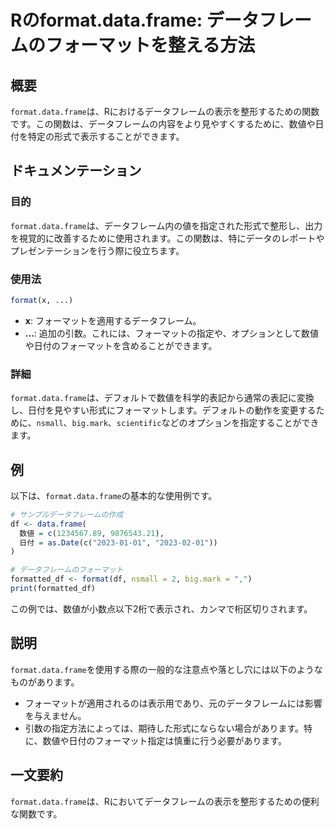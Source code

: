 <!--
Meta Description: # Rのformat.data.frame: データフレームのフォーマットを整える方法 ## 概要 `format.data.frame`は、Rにおけるデータフレームの表示を整形するための関数です。この関数は、データフレームの内容をより見やすくするために、数値や日付を特定の形式で表示することができま...
Meta Keywords: data, frame, format, この関数は, nsmall
-->

# Rのformat.data.frame: データフレームのフォーマットを整える方法

## 概要
`format.data.frame`は、Rにおけるデータフレームの表示を整形するための関数です。この関数は、データフレームの内容をより見やすくするために、数値や日付を特定の形式で表示することができます。

## ドキュメンテーション
### 目的
`format.data.frame`は、データフレーム内の値を指定された形式で整形し、出力を視覚的に改善するために使用されます。この関数は、特にデータのレポートやプレゼンテーションを行う際に役立ちます。

### 使用法
```R
format(x, ...)
```
- **x**: フォーマットを適用するデータフレーム。
- **...**: 追加の引数。これには、フォーマットの指定や、オプションとして数値や日付のフォーマットを含めることができます。

### 詳細
`format.data.frame`は、デフォルトで数値を科学的表記から通常の表記に変換し、日付を見やすい形式にフォーマットします。デフォルトの動作を変更するために、`nsmall`、`big.mark`、`scientific`などのオプションを指定することができます。

## 例
以下は、`format.data.frame`の基本的な使用例です。

```R
# サンプルデータフレームの作成
df <- data.frame(
  数値 = c(1234567.89, 9876543.21),
  日付 = as.Date(c("2023-01-01", "2023-02-01"))
)

# データフレームのフォーマット
formatted_df <- format(df, nsmall = 2, big.mark = ",")
print(formatted_df)
```

この例では、数値が小数点以下2桁で表示され、カンマで桁区切りされます。

## 説明
`format.data.frame`を使用する際の一般的な注意点や落とし穴には以下のようなものがあります。
- フォーマットが適用されるのは表示用であり、元のデータフレームには影響を与えません。
- 引数の指定方法によっては、期待した形式にならない場合があります。特に、数値や日付のフォーマット指定は慎重に行う必要があります。

## 一文要約
`format.data.frame`は、Rにおいてデータフレームの表示を整形するための便利な関数です。